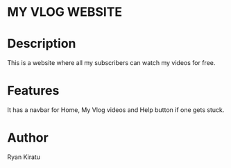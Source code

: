 # MY VLOG WEBSITE

# Description

This is a website where all my subscribers can watch my videos for free.

# Features
It has a navbar for Home, My Vlog videos and Help button if one gets stuck.

# Author
Ryan Kiratu 
